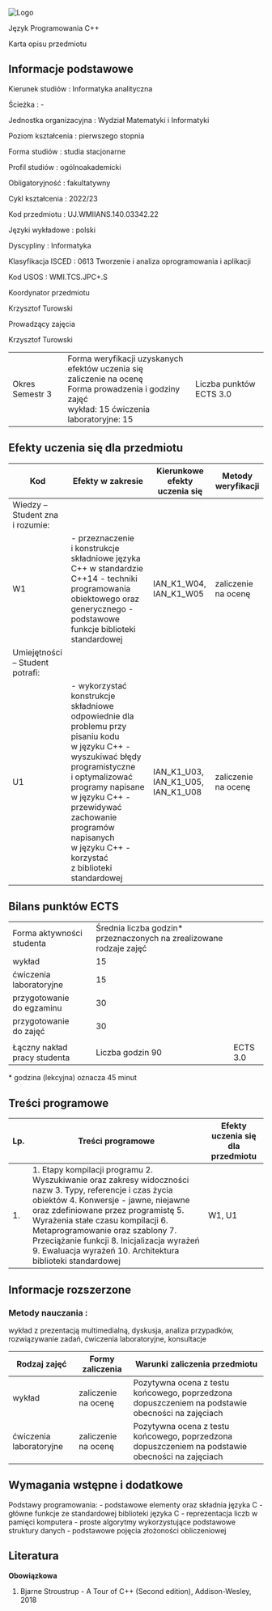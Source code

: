 ![Logo](/uploads/syllabus_logo/uj/banner/66701ffaad7b5.png)

Język Programowania C++

Karta opisu przedmiotu

## Informacje podstawowe

Kierunek studiów
:   Informatyka analityczna

Ścieżka
:   -

Jednostka organizacyjna
:   Wydział Matematyki i Informatyki

Poziom kształcenia
:   pierwszego stopnia

Forma studiów
:   studia stacjonarne

Profil studiów
:   ogólnoakademicki

Obligatoryjność
:   fakultatywny

Cykl kształcenia
:   2022/23

Kod przedmiotu
:   UJ.WMIIANS.140.03342.22

Języki wykładowe
:   polski

Dyscypliny
:   Informatyka

Klasyfikacja ISCED
:   0613 Tworzenie i analiza oprogramowania i aplikacji

Kod USOS
:   WMI.TCS.JPC+.S

Koordynator przedmiotu

Krzysztof Turowski

Prowadzący zajęcia

Krzysztof Turowski

|  |  |  |
| --- | --- | --- |
| Okres  Semestr 3 | Forma weryfikacji uzyskanych efektów uczenia się <br/> zaliczenie na ocenę <br/> Forma prowadzenia i godziny zajęć  <br/> wykład: 15   ćwiczenia laboratoryjne: 15 | Liczba punktów ECTS  3.0 |

## Efekty uczenia się dla przedmiotu

| Kod | Efekty w zakresie | Kierunkowe efekty uczenia się | Metody weryfikacji |
| --- | --- | --- | --- |
| Wiedzy – Student zna i rozumie: | | | |
| W1 | - przeznaczenie i konstrukcje składniowe języka C++ w standardzie C++14 - techniki programowania obiektowego oraz generycznego - podstawowe funkcje biblioteki standardowej | IAN\_K1\_W04,   IAN\_K1\_W05 | zaliczenie na ocenę |
| Umiejętności – Student potrafi: | | | |
| U1 | - wykorzystać konstrukcje składniowe odpowiednie dla problemu przy pisaniu kodu w języku C++ - wyszukiwać błędy programistyczne i optymalizować programy napisane w języku C++ - przewidywać zachowanie programów napisanych w języku C++ - korzystać z biblioteki standardowej | IAN\_K1\_U03,   IAN\_K1\_U05,   IAN\_K1\_U08 | zaliczenie na ocenę |

## Bilans punktów ECTS

|  |  |  |
| --- | --- | --- |
| Forma aktywności studenta | Średnia liczba godzin\* przeznaczonych na zrealizowane rodzaje zajęć | |
| wykład | 15 | |
| ćwiczenia laboratoryjne | 15 | |
| przygotowanie do egzaminu | 30 | |
| przygotowanie do zajęć | 30 | |
|  | | |
| Łączny nakład pracy studenta | Liczba godzin  90 | ECTS  3.0 |

\* godzina (lekcyjna) oznacza 45 minut

## Treści programowe

| Lp. | Treści programowe | Efekty uczenia się dla przedmiotu |
| --- | --- | --- |
| 1. | 1. Etapy kompilacji programu    2. Wyszukiwanie oraz zakresy widoczności nazw    3. Typy, referencje i czas życia obiektów    4. Konwersje - jawne, niejawne oraz zdefiniowane przez programistę    5. Wyrażenia stałe czasu kompilacji    6. Metaprogramowanie oraz szablony    7. Przeciążanie funkcji    8. Inicjalizacja wyrażeń    9. Ewaluacja wyrażeń    10. Architektura biblioteki standardowej | W1,   U1 |

## Informacje rozszerzone

### Metody nauczania :

wykład z prezentacją multimedialną, dyskusja, analiza przypadków, rozwiązywanie zadań, ćwiczenia laboratoryjne, konsultacje

| Rodzaj zajęć | Formy zaliczenia | Warunki zaliczenia przedmiotu |
| --- | --- | --- |
| wykład | zaliczenie na ocenę | Pozytywna ocena z testu końcowego, poprzedzona dopuszczeniem na podstawie obecności na zajęciach |
| ćwiczenia laboratoryjne | zaliczenie na ocenę | Pozytywna ocena z testu końcowego, poprzedzona dopuszczeniem na podstawie obecności na zajęciach |

## Wymagania wstępne i dodatkowe

Podstawy programowania: - podstawowe elementy oraz składnia języka C - główne funkcje ze standardowej biblioteki języka C - reprezentacja liczb w pamięci komputera - proste algorytmy wykorzystujące podstawowe struktury danych - podstawowe pojęcia złożoności obliczeniowej

## Literatura

**Obowiązkowa** 

1. Bjarne Stroustrup - A Tour of C++ (Second edition), Addison-Wesley, 2018